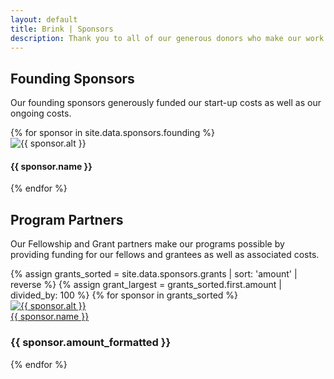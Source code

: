 ```yaml
---
layout: default
title: Brink | Sponsors
description: Thank you to all of our generous donors who make our work possible.
---
```


<div class="sponsors-container">
  <h2>Founding Sponsors</h2>
  <p>Our founding sponsors generously funded our start-up costs as well as our ongoing costs.</p>
  <div class="sponsors-row">
    {% for sponsor in site.data.sponsors.founding %}
    <div class="sponsors-col">
      <img src="{{ sponsor.image }}" alt="{{ sponsor.alt }}" style="max-height: 200px"/>
      <h4 class="post-title">{{ sponsor.name }}</h4>
    </div>
    {% endfor %}
  </div>
</div>

<div class="program-sponsors-container">
  <h2>Program Partners</h2>
  <p>Our Fellowship and Grant partners make our programs possible by providing
  funding for our fellows and grantees as well as associated costs.</p>
  {% assign grants_sorted = site.data.sponsors.grants | sort: 'amount' | reverse  %}
  {% assign grant_largest = grants_sorted.first.amount | divided_by: 100 %}
  {% for sponsor in grants_sorted %}
  <div class="program-sponsors-row">
    <div class="image-column">
      <a href="{{ sponsor.website }}">
        <img src="{{ sponsor.image }}" alt="{{ sponsor.alt }}" />
        <br /><span>{{ sponsor.name }}</span>
      </a>
    </div>
    <div class="text-column">
      <div class="progress-bg">
        <div class="progress-bar" style="width:{{ sponsor.amount| divided_by: grant_largest }}%">
        	<h3 class="raised">{{ sponsor.amount_formatted }}</h3>
        </div>
      </div>
    </div>
  </div>
  {% endfor %}
</div>

